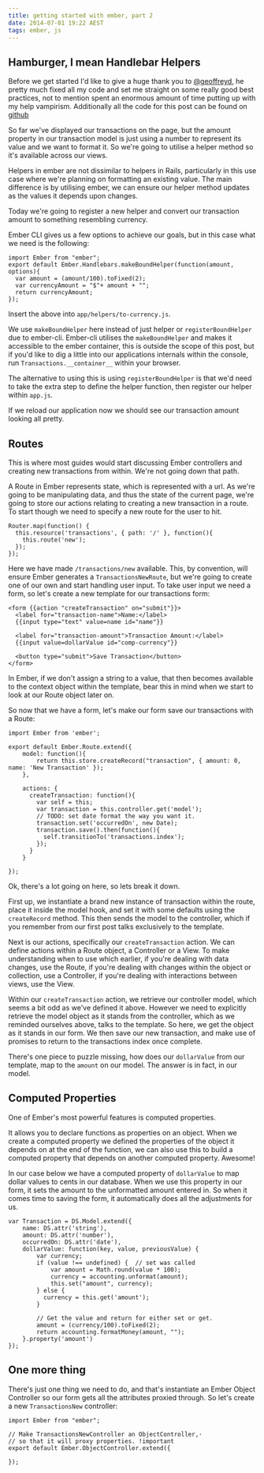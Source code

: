 ```yaml
---
title: getting started with ember, part 2
date: 2014-07-01 19:22 AEST
tags: ember, js
---
```


## Hamburger, I mean Handlebar Helpers

Before we get started I'd like to give a huge thank you to [@geoffreyd](https://twitter.com/geoffreyd), he pretty much fixed all my code and set me straight on some really good best practices, not to mention spent an enormous amount of time putting up with my help vampirism. Additionally all the code for this post can be found on [github](https://github.com/ridget/transactions/tree/section_2)

So far we've displayed our transactions on the page, but the amount property in our transaction model is just using a number to represent its value and we want to format it.
So we're going to utilise a helper method so it's available across our views.

Helpers in ember are not dissimilar to helpers in Rails, particularly in this use case where we're planning on formatting an existing value.
 The main difference is by utilising ember, we can ensure our helper method updates as the values it depends upon changes.

Today we're going to register a new helper and convert our transaction amount to something resembling currency. 

Ember CLI gives us a few options to achieve our goals, but in this case what we need is the following:

    import Ember from "ember";
    export default Ember.Handlebars.makeBoundHelper(function(amount, options){
      var amount = (amount/100).toFixed(2);
      var currencyAmount = "$"+ amount + "";
      return currencyAmount;
    }); 

Insert the above into `app/helpers/to-currency.js`.

We use `makeBoundHelper` here instead of just helper or `registerBoundHelper` due to ember-cli.
Ember-cli utilises the `makeBoundHelper` and makes it accessible to the ember container, this is outside the scope of this post, but if you'd like to dig a little into our applications internals within the console, run `Transactions.__container__` within your browser.

The alternative to using this is using `registerBoundHelper` is that we'd need to take the extra step to define the helper function, then register our helper within `app.js`.

If we reload our application now we should see our transaction amount looking all pretty.

## Routes

This is where most guides would start discussing Ember controllers and creating new transactions from within. We're not going down that path.

A Route in Ember represents state, which is represented with a url. As we're going to be manipulating data, and thus the state of the current page, we're going to store our actions relating to creating a new transaction in a route. To start though we need to specify a new route for the user to hit.

    Router.map(function() {
      this.resource('transactions', { path: '/' }, function(){
        this.route('new'); 
      });
    });

Here we have made `/transactions/new` available. This, by convention, will ensure Ember generates a `TransactionsNewRoute`, but we're going to create one of our own and start handling user input. To take user input we need a form, so let's create a new template for our transactions form:

    <form {{action "createTransaction" on="submit"}}>
      <label for="transaction-name">Name:</label>
      {{input type="text" value=name id="name"}}

      <label for="transaction-amount">Transaction Amount:</label>
      {{input value=dollarValue id="comp-currency"}}

      <button type="submit">Save Transaction</button>
    </form>

In Ember, if we don't assign a string to a value, that then becomes available to the context object within the template, bear this in mind when we start to look at our Route object later on.

So now that we have a form, let's make our form save our transactions with a Route:

    import Ember from 'ember';

    export default Ember.Route.extend({
        model: function(){
            return this.store.createRecord("transaction", { amount: 0, name: 'New Transaction' });
        },

        actions: {
          createTransaction: function(){
            var self = this;
            var transaction = this.controller.get('model');
            // TODO: set date format the way you want it.
            transaction.set('occurredOn', new Date);
            transaction.save().then(function(){
              self.transitionTo('transactions.index');
            });
          }
        }

    });

Ok, there's a lot going on here, so lets break it down.

First up, we instantiate a brand new instance of transaction within the route, place it inside the model hook, and set it with some defaults using the `createRecord` method. 
This then sends the model to the controller, which if you remember from our first post talks exclusively to the template. 

Next is our actions, specifically our `createTransaction` action. We can define actions within a Route object, a Controller or a View. To make understanding when to use which earlier, if you're dealing with data changes, use the Route, if you're dealing with changes within the object or collection, use a Controller, if you're dealing with interactions between views, use the View.

Within our `createTransaction` action, we retrieve our controller model, which seems a bit odd as we've defined it above. However we need to explicitly retrieve the model object as it stands from the controller, which as we reminded ourselves above, talks to the template. So here, we get the object as it stands in our form. We then save our new transaction, and make use of promises to 
return to the transactions index once complete.

There's one piece to puzzle missing, how does our `dollarValue` from our template, map to the `amount` on our model. The answer is in fact, in our model.

## Computed Properties

One of Ember's most powerful features is computed properties.

It allows you to declare functions as properties on an object. When we create a computed property we defined the properties of the object it depends on at the end of the function, we can also
use this to build a computed property that depends on another computed property. Awesome!

In our case below we have a computed property of `dollarValue` to map dollar values to cents in our database. When we use this property in our form, it sets the amount to the unformatted amount entered in. So when it comes time to saving the form, it automatically does all the adjustments for us. 

    var Transaction = DS.Model.extend({
        name: DS.attr('string'),
        amount: DS.attr('number'),
        occurredOn: DS.attr('date'),
        dollarValue: function(key, value, previousValue) {
            var currency;
            if (value !== undefined) {  // set was called
                var amount = Math.round(value * 100);
                currency = accounting.unformat(amount);
                this.set("amount", currency);
            } else {
              currency = this.get('amount');
            }

            // Get the value and return for either set or get.
            amount = (currency/100).toFixed(2);
            return accounting.formatMoney(amount, "");
        }.property('amount')
    });

## One more thing

There's just one thing we need to do, and that's instantiate an Ember Object Controller so our form gets all the attributes proxied through. So let's create a new `TransactionsNew` controller:

    import Ember from "ember";

    // Make TransactionsNewController an ObjectController,·
    // so that it will proxy properties. !important
    export default Ember.ObjectController.extend({

    });
